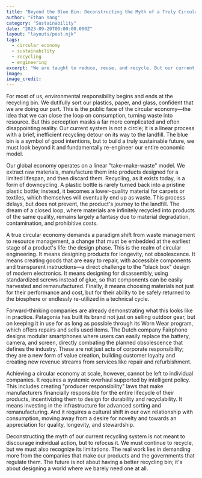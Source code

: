 ```yaml
---
title: "Beyond the Blue Bin: Deconstructing the Myth of a Truly Circular Economy"
author: "Ethan Yang"
category: "Sustainability"
date: "2023-09-20T00:00:00.000Z"
layout: "layouts/post.njk"
tags:
  - circular economy
  - sustainability
  - recycling
  - engineering
excerpt: "We are taught to reduce, reuse, and recycle. But our current system is failing. A true circular economy requires a radical re-engineering of how we design, produce, and consume everything."
image: 
image_credit: 
---
```


For most of us, environmental responsibility begins and ends at the recycling bin. We dutifully sort our plastics, paper, and glass, confident that we are doing our part. This is the public face of the circular economy—the idea that we can close the loop on consumption, turning waste into resource. But this perception masks a far more complicated and often disappointing reality. Our current system is not a circle; it is a linear process with a brief, inefficient recycling detour on its way to the landfill. The blue bin is a symbol of good intentions, but to build a truly sustainable future, we must look beyond it and fundamentally re-engineer our entire economic model.

Our global economy operates on a linear "take-make-waste" model. We extract raw materials, manufacture them into products designed for a limited lifespan, and then discard them. Recycling, as it exists today, is a form of downcycling. A plastic bottle is rarely turned back into a pristine plastic bottle; instead, it becomes a lower-quality material for carpets or textiles, which themselves will eventually end up as waste. This process delays, but does not prevent, the product's journey to the landfill. The dream of a closed loop, where materials are infinitely recycled into products of the same quality, remains largely a fantasy due to material degradation, contamination, and prohibitive costs.

A true circular economy demands a paradigm shift from waste management to resource management, a change that must be embedded at the earliest stage of a product's life: the design phase. This is the realm of circular engineering. It means designing products for longevity, not obsolescence. It means creating goods that are easy to repair, with accessible components and transparent instructions—a direct challenge to the "black box" design of modern electronics. It means designing for disassembly, using standardized screws instead of glue, so that components can be easily harvested and remanufactured. Finally, it means choosing materials not just for their performance and cost, but for their ability to be safely returned to the biosphere or endlessly re-utilized in a technical cycle.

Forward-thinking companies are already demonstrating what this looks like in practice. Patagonia has built its brand not just on selling outdoor gear, but on keeping it in use for as long as possible through its Worn Wear program, which offers repairs and sells used items. The Dutch company Fairphone designs modular smartphones where users can easily replace the battery, camera, and screen, directly combating the planned obsolescence that defines the industry. These are not just acts of corporate responsibility; they are a new form of value creation, building customer loyalty and creating new revenue streams from services like repair and refurbishment.

Achieving a circular economy at scale, however, cannot be left to individual companies. It requires a systemic overhaul supported by intelligent policy. This includes creating "producer responsibility" laws that make manufacturers financially responsible for the entire lifecycle of their products, incentivizing them to design for durability and recyclability. It means investing in the infrastructure for advanced sorting and remanufacturing. And it requires a cultural shift in our own relationship with consumption, moving away from a desire for novelty and towards an appreciation for quality, longevity, and stewardship.

Deconstructing the myth of our current recycling system is not meant to discourage individual action, but to refocus it. We must continue to recycle, but we must also recognize its limitations. The real work lies in demanding more from the companies that make our products and the governments that regulate them. The future is not about having a better recycling bin; it's about designing a world where we barely need one at all.
